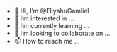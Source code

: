 - 👋 Hi, I’m @EliyahuGamliel
- 👀 I’m interested in ...
- 🌱 I’m currently learning ...
- 💞️ I’m looking to collaborate on ...
- 📫 How to reach me ...

<!---
EliyahuGamliel/EliyahuGamliel is a ✨ special ✨ repository because its `README.md` (this file) appears on your GitHub profile.
You can click the Preview link to take a look at your changes.
--->

